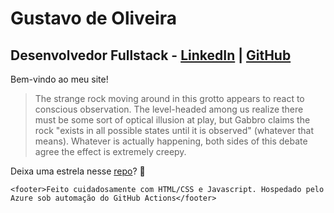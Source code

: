 # Gustavo de Oliveira
## Desenvolvedor Fullstack - [LinkedIn](https://github.com/gusosilva/gusosilva.com/) | [GitHub](https://github.com/gusosilva/gusosilva.com/)

Bem-vindo ao meu site!

> The strange rock moving around in this grotto appears to react to conscious observation.
The level-headed among us realize there must be some sort of optical illusion at play, but Gabbro claims the rock "exists in all possible states until it is observed" (whatever that means).
Whatever is actually happening, both sides of this debate agree the effect is extremely creepy.

Deixa uma estrela nesse [repo](https://github.com/gusosilva/gusosilva.com/)? 🌟

`<footer>Feito cuidadosamente com HTML/CSS e Javascript. Hospedado pelo Azure sob automação do GitHub Actions</footer>`
